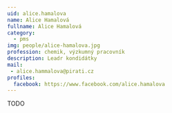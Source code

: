```yaml
---
uid: alice.hamalova
name: Alice Hamalová 
fullname: Alice Hamalová
category:  
  - pms
img: people/alice-hamalova.jpg  
profession: chemik, výzkumný pracovník
description: Leadr kondidátky
mail: 
 - alice.hammalova@pirati.cz
profiles:
  facebook: https://www.facebook.com/alice.hamalova
---
```


TODO 
